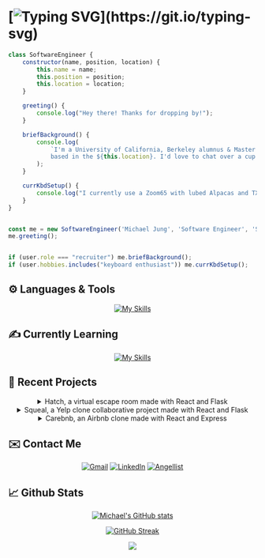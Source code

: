 # [![Typing SVG](https://readme-typing-svg.herokuapp.com?font=Open+Sans&size=30&pause=1000&color=2A628F&vCenter=true&width=500&lines=Hey+there,+I'm+Michael+Jung;Full+Stack+Software+Engineer;Check+out+my+projects+below!)](https://git.io/typing-svg)

```js
class SoftwareEngineer {
    constructor(name, position, location) {
        this.name = name;
        this.position = position;
        this.location = location;
    }

    greeting() {
        console.log("Hey there! Thanks for dropping by!");
    }

    briefBackground() {
        console.log(
            `I'm a University of California, Berkeley alumnus & Master's-prepared nurse turned Software Engineer,
            based in the ${this.location}. I'd love to chat over a cup of ☕.`
        );
    }

    currKbdSetup() {
        console.log("I currently use a Zoom65 with lubed Alpacas and TX stabs. Would love to try out a Kohaku!");
    }
}


const me = new SoftwareEngineer('Michael Jung', 'Software Engineer', 'SF Bay Area');
me.greeting();


if (user.role === "recruiter") me.briefBackground();
if (user.hobbies.includes("keyboard enthusiast")) me.currKbdSetup();
```
 

## ⚙️ Languages & Tools

<div align="center">

[![My Skills](https://skillicons.dev/icons?i=js,py,nodejs,react,redux,express,flask,html,css,aws,postgres,sqlite,docker,heroku,git,github)](https://skillicons.dev)

</div>


## ✍️ Currently Learning

<div align="center">

[![My Skills](https://skillicons.dev/icons?i=go,swift)](https://skillicons.dev)

</div>


## 💼 Recent Projects

<div align="center">

<details>
<summary>Hatch, a virtual escape room made with React and Flask</summary>
<br>

[![Hatch](https://i.imgur.com/Fbw0f2h.gif)](https://escape-hatch.herokuapp.com/)

</details>


<details>
<summary>Squeal, a Yelp clone collaborative project made with React and Flask</summary>
<br>
    
[![Squeal](https://i.imgur.com/e75RInS.gif)](https://squeal-yelp.herokuapp.com/)
    
</details>


<details>
<summary>Carebnb, an Airbnb clone made with React and Express</summary>
<br>

[![Carebnb](https://i.imgur.com/vHobxth.jpg)](https://carebnb-2022.herokuapp.com/)

</details>

</div>

## ✉️ Contact Me

<div align="center">

[![Gmail](https://img.shields.io/badge/Gmail-D14836?style=for-the-badge&logo=gmail&logoColor=white)](mailto:jung.michaelh@gmail.com)
[![LinkedIn](https://img.shields.io/badge/linkedin-%230077B5.svg?style=for-the-badge&logo=linkedin&logoColor=white)](https://www.linkedin.com/in/michael-h-jung/)
[![Angellist](https://img.shields.io/badge/AngelList-000000?style=for-the-badge&logo=AngelList&logoColor=white)](https://angel.co/u/michaelhjung)
    
</div>
    
    
## 📈 Github Stats

<div align="center">

[![Michael's GitHub stats](https://github-readme-stats.vercel.app/api?username=michaelhjung&count_private=true&show_icons=true&theme=noctis_minimus)](https://github.com/anuraghazra/github-readme-stats)

[![GitHub Streak](https://streak-stats.demolab.com/?user=michaelhjung&theme=dark)](https://git.io/streak-stats)

<!-- ![Leetcode Stats](https://leetcard.jacoblin.cool/michaelhjung?theme=dark) -->
    
![](https://komarev.com/ghpvc/?username=michaelhjung&style=for-the-badge)

</div>


<!--
**michaelhjung/michaelhjung** is a ✨ _special_ ✨ repository because its `README.md` (this file) appears on your GitHub profile.

Here are some ideas to get you started:

- 🔭 I’m currently working on ...
- 🌱 I’m currently learning ...
- 👯 I’m looking to collaborate on ...
- 🤔 I’m looking for help with ...
- 💬 Ask me about ...
- 📫 How to reach me: ...
- 😄 Pronouns: ...
- ⚡ Fun fact: ...
-->
